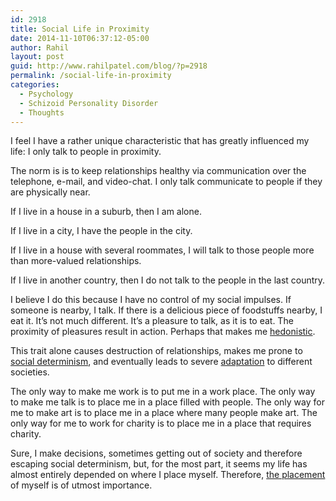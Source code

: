 ```yaml
---
id: 2918
title: Social Life in Proximity
date: 2014-11-10T06:37:12-05:00
author: Rahil
layout: post
guid: http://www.rahilpatel.com/blog/?p=2918
permalink: /social-life-in-proximity
categories:
  - Psychology
  - Schizoid Personality Disorder
  - Thoughts
---
```

I feel I have a rather unique characteristic that has greatly influenced my life: I only talk to people in proximity.

The norm is is to keep relationships healthy via communication over the telephone, e-mail, and video-chat. I only talk communicate to people if they are physically near.

If I live in a house in a suburb, then I am alone.

If I live in a city, I have the people in the city.

If I live in a house with several roommates, I will talk to those people more than more-valued relationships.

If I live in another country, then I do not talk to the people in the last country.

I believe I do this because I have no control of my social impulses. If someone is nearby, I talk. If there is a delicious piece of foodstuffs nearby, I eat it. It&#8217;s not much different. It&#8217;s a pleasure to talk, as it is to eat. The proximity of pleasures result in action. Perhaps that makes me [hedonistic](http://www.rahilpatel.com/blog/hedonism "Hedonism").

This trait alone causes destruction of relationships, makes me prone to [social determinism](http://www.rahilpatel.com/blog/social-determinism "Social Determinism"), and eventually leads to severe [adaptation](http://www.rahilpatel.com/blog/adaptation "Adaptation") to different societies.

The only way to make me work is to put me in a work place. The only way to make me talk is to place me in a place filled with people. The only way for me to make art is to place me in a place where many people make art. The only way for me to work for charity is to place me in a place that requires charity.

Sure, I make decisions, sometimes getting out of society and therefore escaping social determinism, but, for the most part, it seems my life has almost entirely depended on where I place myself. Therefore, [the placement](http://www.rahilpatel.com/blog/the-ideal-neighborhood "The Ideal Neighborhood") of myself is of utmost importance.